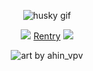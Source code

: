 
<p align="center">
  <img src="https://files.catbox.moe/s0xpqa.gif" alt="husky gif" />
</p>

<p align="center">
    <img src="https://i.ibb.co/vYzQjfj/IMG-8019.gif" /> 
	<a href="https://rentry.co/gumball">Rentry</a> 
	 <img src="https://i.ibb.co/vYzQjfj/IMG-8019.gif" /> 
</p>


</p>

<p align="center">
  <img src="https://64.media.tumblr.com/0a31c2e1d2bcc5df2eb98e31eb2110b1/79d8b316934d24c3-5d/s100x200/4b7c20c8acdb2df5bf732f5200d06af94ae21fbe.gifv" alt="art by ahin_vpv" />
</p>
